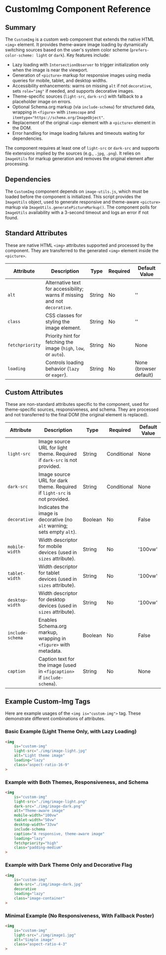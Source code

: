 # CustomImg Component Reference

## Summary

The `CustomImg` is a custom web component that extends the native HTML `<img>` element. It provides theme-aware image loading by dynamically switching sources based on the user's system color scheme (`prefers-color-scheme: light` or `dark`). Key features include:
- Lazy loading with `IntersectionObserver` to trigger initialization only when the image is near the viewport.
- Generation of `<picture>` markup for responsive images using media queries for mobile, tablet, and desktop widths.
- Accessibility enhancements: warns on missing `alt` if not `decorative`, sets `role="img"` if needed, and supports decorative images.
- Theme-specific sources (`light-src`, `dark-src`) with fallback to a placeholder image on errors.
- Optional Schema.org markup (via `include-schema`) for structured data, wrapping in `<figure>` with `itemscope` and `itemtype="https://schema.org/ImageObject"`.
- Replacement of the original `<img>` element with a `<picture>` element in the DOM.
- Error handling for image loading failures and timeouts waiting for dependencies.

The component requires at least one of `light-src` or `dark-src` and supports file extensions implied by the sources (e.g., `.jpg`, `.png`). It relies on `ImageUtils` for markup generation and removes the original element after processing.

## Dependencies

The `CustomImg` component depends on `image-utils.js`, which must be loaded before the component is initialized. This script provides the `ImageUtils` object, used to generate responsive and theme-aware `<picture>` markup via `ImageUtils.generatePictureMarkup()`. The component polls for `ImageUtils` availability with a 3-second timeout and logs an error if not found.

## Standard Attributes

These are native HTML `<img>` attributes supported and processed by the component. They are transferred to the generated `<img>` element inside the `<picture>`.

| Attribute       | Description                                                                 | Type     | Required | Default Value |
|-----------------|-----------------------------------------------------------------------------|----------|----------|---------------|
| `alt`           | Alternative text for accessibility; warns if missing and not `decorative`.  | String   | No       | '' |
| `class`         | CSS classes for styling the image element.                                  | String   | No       | '' |
| `fetchpriority` | Priority hint for fetching the image (`high`, `low`, or `auto`).            | String   | No       | None |
| `loading`       | Controls loading behavior (`lazy` or `eager`).                              | String   | No       | None (browser default) |

## Custom Attributes

These are non-standard attributes specific to the component, used for theme-specific sources, responsiveness, and schema. They are processed and not transferred to the final DOM (the original element is replaced).

| Attribute        | Description                                                                 | Type     | Required | Default Value |
|------------------|-----------------------------------------------------------------------------|----------|----------|---------------|
| `light-src`      | Image source URL for light theme. Required if `dark-src` is not provided.   | String   | Conditional | None |
| `dark-src`       | Image source URL for dark theme. Required if `light-src` is not provided.   | String   | Conditional | None |
| `decorative`     | Indicates the image is decorative (no `alt` warning; sets empty `alt`).     | Boolean  | No       | False |
| `mobile-width`   | Width descriptor for mobile devices (used in `sizes` attribute).            | String   | No       | '100vw' |
| `tablet-width`   | Width descriptor for tablet devices (used in `sizes` attribute).            | String   | No       | '100vw' |
| `desktop-width`  | Width descriptor for desktop devices (used in `sizes` attribute).           | String   | No       | '100vw' |
| `include-schema` | Enables Schema.org markup, wrapping in `<figure>` with metadata.            | Boolean  | No       | False |
| `caption`        | Caption text for the image (used in `<figcaption>` if `include-schema`).    | String   | No       | None |

## Example Custom-Img Tags

Here are example usages of the `<img is="custom-img">` tag. These demonstrate different combinations of attributes.

### Basic Example (Light Theme Only, with Lazy Loading)
```html
<img
    is="custom-img"
    light-src="./img/image-light.jpg"
    alt="Light theme image"
    loading="lazy"
    class="aspect-ratio-16-9"
>
```

### Example with Both Themes, Responsiveness, and Schema
```html
<img
    is="custom-img"
    light-src="./img/image-light.png"
    dark-src="./img/image-dark.png"
    alt="Theme-aware image"
    mobile-width="100vw"
    tablet-width="50vw"
    desktop-width="33vw"
    include-schema
    caption="A responsive, theme-aware image"
    loading="lazy"
    fetchpriority="high"
    class="padding-medium"
>
```

### Example with Dark Theme Only and Decorative Flag
```html
<img
    is="custom-img"
    dark-src="./img/image-dark.jpg"
    decorative
    loading="lazy"
    class="image-container"
>
```

### Minimal Example (No Responsiveness, With Fallback Poster)
```html
<img
    is="custom-img"
    light-src="./img/image1.jpg"
    alt="Simple image"
    class="aspect-ratio-4-3"
>
```